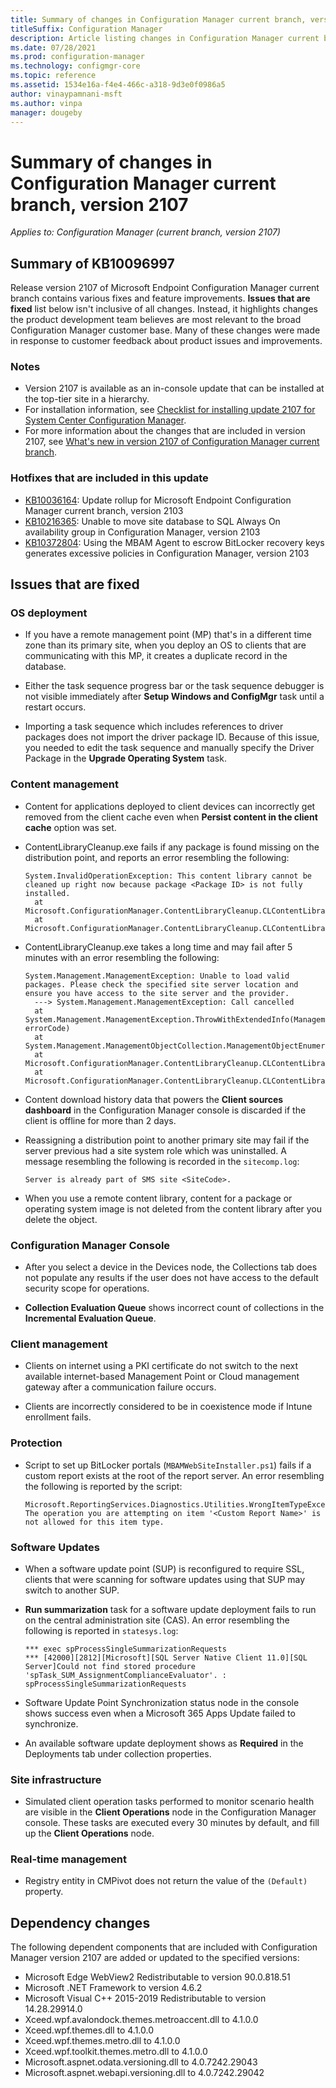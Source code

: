 ```yaml
---
title: Summary of changes in Configuration Manager current branch, version 2107
titleSuffix: Configuration Manager
description: Article listing changes in Configuration Manager current branch, version 2107
ms.date: 07/28/2021
ms.prod: configuration-manager
ms.technology: configmgr-core
ms.topic: reference
ms.assetid: 1534e16a-f4e4-466c-a318-9d3e0f0986a5
author: vinaypamnani-msft
ms.author: vinpa
manager: dougeby
---
```


# Summary of changes in Configuration Manager current branch, version 2107

*Applies to: Configuration Manager (current branch, version 2107)*

## Summary of KB10096997

Release version 2107 of Microsoft Endpoint Configuration Manager current branch contains various fixes and feature improvements. **Issues that are fixed** list below isn't inclusive of all changes. Instead, it highlights changes the product development team believes are most relevant to the broad Configuration Manager customer base. Many of these changes were made in response to customer feedback about product issues and improvements.

### Notes

- Version 2107 is available as an in-console update that can be installed at the top-tier site in a hierarchy.
- For installation information, see [Checklist for installing update 2107 for System Center Configuration Manager](../../core/servers/manage/checklist-for-installing-update-2107.md).
- For more information about the changes that are included in version 2107, see [What's new in version 2107 of Configuration Manager current branch](../../core/plan-design/changes/whats-new-in-version-2107.md).

### Hotfixes that are included in this update

- [KB10036164](../../hotfix/2103/10036164.md): Update rollup for Microsoft Endpoint Configuration Manager current branch, version 2103
- [KB10216365](../../hotfix/2103/10216365.md): Unable to move site database to SQL Always On availability group in Configuration Manager, version 2103
- [KB10372804](../../hotfix/2103/10372804.md): Using the MBAM Agent to escrow BitLocker recovery keys generates excessive policies in Configuration Manager, version 2103

## Issues that are fixed

### OS deployment

<!-- 2843466 -->
- If you have a remote management point (MP) that's in a different time zone than its primary site, when you deploy an OS to clients that are communicating with this MP, it creates a duplicate record in the database.

<!-- 9535375 -->
- Either the task sequence progress bar or the task sequence debugger is not visible immediately after **Setup Windows and ConfigMgr** task until a restart occurs.

<!-- 10389665 -->
- Importing a task sequence which includes references to driver packages does not import the driver package ID. Because of this issue, you needed to edit the task sequence and manually specify the Driver Package in the **Upgrade Operating System** task.

### Content management

<!-- 3308493 -->
- Content for applications deployed to client devices can incorrectly get removed from the client cache even when **Persist content in the client cache** option was set.

<!-- 4411374-->
- ContentLibraryCleanup.exe fails if any package is found missing on the distribution point, and reports an error resembling the following:

  ```text
  System.InvalidOperationException: This content library cannot be cleaned up right now because package <Package ID> is not fully installed.
    at Microsoft.ConfigurationManager.ContentLibraryCleanup.CLContentLibrary.LoadDistributedPackagesFromProvider()
    at Microsoft.ConfigurationManager.ContentLibraryCleanup.CLContentLibrary.LoadValidContentData()
  ```

<!-- 8740130 -->
- ContentLibraryCleanup.exe takes a long time and may fail after 5 minutes with an error resembling the following:

  ```text
  System.Management.ManagementException: Unable to load valid packages. Please check the specified site server location and ensure you have access to the site server and the provider. 
    ---> System.Management.ManagementException: Call cancelled 
    at System.Management.ManagementException.ThrowWithExtendedInfo(ManagementStatus errorCode)
    at System.Management.ManagementObjectCollection.ManagementObjectEnumerator.MoveNext() 
    at Microsoft.ConfigurationManager.ContentLibraryCleanup.CLContentLibrary.LoadPackageToContentFromProvider() 
    at Microsoft.ConfigurationManager.ContentLibraryCleanup.CLContentLibrary.LoadValidContentData() 
  ```

<!-- 9066956 -->
- Content download history data that powers the **Client sources dashboard** in the Configuration Manager console is discarded if the client is offline for more than 2 days.

<!-- 9726239 -->
- Reassigning a distribution point to another primary site may fail if the server previous had a site system role which was uninstalled. A message resembling the following is recorded in the `sitecomp.log`:

  ```text
  Server is already part of SMS site <SiteCode>.
  ```

<!-- 5912794 -->
- When you use a remote content library, content for a package or operating system image is not deleted from the content library after you delete the object.

### Configuration Manager Console

<!-- 9928902 -->
- After you select a device in the Devices node, the Collections tab does not populate any results if the user does not have access to the default security scope for operations.

<!-- 9952236 -->
- **Collection Evaluation Queue** shows incorrect count of collections in the **Incremental Evaluation Queue**.

### Client management

<!-- 7964181 -->
- Clients on internet using a PKI certificate do not switch to the next available internet-based Management Point or Cloud management gateway after a communication failure occurs.

<!-- 10278101 -->
- Clients are incorrectly considered to be in coexistence mode if Intune enrollment fails.

### Protection

<!-- 8423127 -->
- Script to set up BitLocker portals (`MBAMWebSiteInstaller.ps1`) fails if a custom report exists at the root of the report server. An error resembling the following is reported by the script:

  ```text
  Microsoft.ReportingServices.Diagnostics.Utilities.WrongItemTypeException: The operation you are attempting on item '<Custom Report Name>' is not allowed for this item type.
  ```

### Software Updates

<!-- 8656326 -->
- When a software update point (SUP) is reconfigured to require SSL, clients that were scanning for software updates using that SUP may switch to another SUP.

<!-- 9826023 -->
- **Run summarization** task for a software update deployment fails to run on the central administration site (CAS). An error resembling the following is reported in `statesys.log`:

  ```text
  *** exec spProcessSingleSummarizationRequests
  *** [42000][2812][Microsoft][SQL Server Native Client 11.0][SQL Server]Could not find stored procedure 'spTask_SUM_AssignmentComplianceEvaluator'. : spProcessSingleSummarizationRequests
  ```

<!-- 9377008 -->
- Software Update Point Synchronization status node in the console shows success even when a Microsoft 365 Apps Update failed to synchronize.

<!-- 4244824 -->
- An available software update deployment shows as **Required** in the Deployments tab under collection properties.

### Site infrastructure

<!-- 8716124 -->
- Simulated client operation tasks performed to monitor scenario health are visible in the **Client Operations** node in the Configuration Manager console. These tasks are executed every 30 minutes by default, and fill up the **Client Operations** node.

### Real-time management

<!-- 9486588 -->
- Registry entity in CMPivot does not return the value of the `(Default)` property.

## Dependency changes

The following dependent components that are included with Configuration Manager version 2107 are added or updated to the specified versions:

- Microsoft Edge WebView2 Redistributable to version 90.0.818.51
- Microsoft .NET Framework to version 4.6.2
- Microsoft Visual C++ 2015-2019 Redistributable to version 14.28.29914.0
- Xceed.wpf.avalondock.themes.metroaccent.dll to 4.1.0.0
- Xceed.wpf.themes.dll to 4.1.0.0
- Xceed.wpf.themes.metro.dll to 4.1.0.0
- Xceed.wpf.toolkit.themes.metro.dll to 4.1.0.0
- Microsoft.aspnet.odata.versioning.dll to 4.0.7242.29043
- Microsoft.aspnet.webapi.versioning.dll to 4.0.7242.29042

